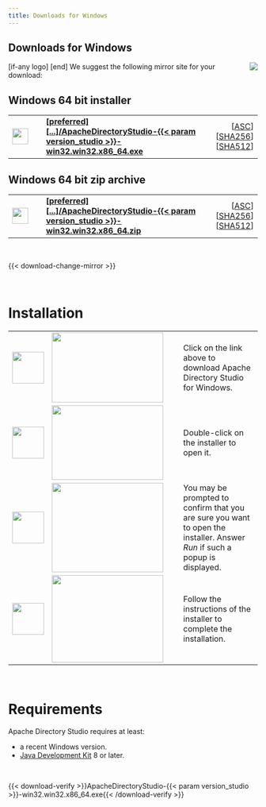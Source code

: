 ```yaml
---
title: Downloads for Windows
---
```


## Downloads for Windows

<p>
    [if-any logo]
    <a href="[link]"><img align="right" src="[logo]" border="0" /></a>
    [end]
    We suggest the following mirror site for your download:
</p>

## Windows 64 bit installer

<p>
    <div class="download">
        <table width="100%" class="noBorder">
            <tr>
                <td>
                    <a href="[preferred]directory/studio/{{< param version_studio >}}/ApacheDirectoryStudio-{{< param version_studio >}}-win32.win32.x86_64.exe">
                        <img src="/images/download.png" width="32" height="32" border="0"/>
                    </a>
                </td>
                <td>&nbsp;</td>
                <td>
                    <a href="[preferred]directory/studio/{{< param version_studio >}}/ApacheDirectoryStudio-{{< param version_studio >}}-win32.win32.x86_64.exe">
                        <strong>
                            [preferred]&#91;...&#93;/ApacheDirectoryStudio-{{< param version_studio >}}-win32.win32.x86_64.exe
                        </strong>
                    </a>
                </td>
                <td align="right">
                    [<a href="https://downloads.apache.org/directory/studio/{{< param version_studio >}}/ApacheDirectoryStudio-{{< param version_studio >}}-win32.win32.x86_64.exe.asc">ASC</a>]
                    [<a href="https://downloads.apache.org/directory/studio/{{< param version_studio >}}/ApacheDirectoryStudio-{{< param version_studio >}}-win32.win32.x86_64.exe.sha256">SHA256</a>]
                    [<a href="https://downloads.apache.org/directory/studio/{{< param version_studio >}}/ApacheDirectoryStudio-{{< param version_studio >}}-win32.win32.x86_64.exe.sha512">SHA512</a>]
                </td>
            </tr>
        </table>
    </div>
</p>

## Windows 64 bit zip archive

<p>
    <div class="download">
        <table width="100%" class="noBorder">
            <tr>
                <td>
                    <a href="[preferred]directory/studio/{{< param version_studio >}}/ApacheDirectoryStudio-{{< param version_studio >}}-win32.win32.x86_64.zip">
                        <img src="/images/download.png" width="32" height="32" border="0"/>
                    </a>
                </td>
                <td>&nbsp;</td>
                <td>
                    <a href="[preferred]directory/studio/{{< param version_studio >}}/ApacheDirectoryStudio-{{< param version_studio >}}-win32.win32.x86_64.zip">
                        <strong>
                            [preferred]&#91;...&#93;/ApacheDirectoryStudio-{{< param version_studio >}}-win32.win32.x86_64.zip
                        </strong>
                    </a>
                </td>
                <td align="right">
                    [<a href="https://downloads.apache.org/directory/studio/{{< param version_studio >}}/ApacheDirectoryStudio-{{< param version_studio >}}-win32.win32.x86_64.zip.asc">ASC</a>]
                    [<a href="https://downloads.apache.org/directory/studio/{{< param version_studio >}}/ApacheDirectoryStudio-{{< param version_studio >}}-win32.win32.x86_64.zip.sha256">SHA256</a>]
                    [<a href="https://downloads.apache.org/directory/studio/{{< param version_studio >}}/ApacheDirectoryStudio-{{< param version_studio >}}-win32.win32.x86_64.zip.sha512">SHA512</a>]
                </td>
            </tr>
        </table>
    </div>
</p>

<p>&nbsp;</p>

{{< download-change-mirror >}}

<p>&nbsp;</p>

# Installation
                    
<p>
    <table class="noBorder">
        <tr>
            <td width="64" height="64"><img src="/images/figure_1.gif" width="64" height="64"/></td>
            <td><img src="images/installation_windows_1.jpg" width="225" height="141"/></td>
            <td>&nbsp;&nbsp;</td>
            <td>Click on the link above to download Apache Directory Studio for Windows.</td>
        </tr>
        <tr>
            <td width="64" height="64"><img src="/images/figure_2.gif" width="64" height="64"/></td>
            <td><img src="images/installation_windows_2.jpg" width="225" height="150"/></td>
            <td>&nbsp;&nbsp;</td>
            <td>Double-click on the installer to open it.</td>
        </tr>
        <tr>
            <td width="64" height="64"><img src="/images/figure_3.gif" width="64" height="64"/></td>
            <td><img src="images/installation_windows_3.jpg" width="225" height="180"/></td>
            <td>&nbsp;&nbsp;</td>
            <td>You may be prompted to confirm that you are sure you want to open the installer. Answer <em>Run</em> if such a popup is displayed.</td>
        </tr>
        <tr>
            <td width="64" height="64"><img src="/images/figure_4.gif" width="64" height="64"/></td>
            <td><img src="images/installation_windows_4.jpg" width="225" height="176"/></td>
            <td>&nbsp;&nbsp;</td>
            <td>Follow the instructions of the installer to complete the installation.</td>
        </tr>
    </table>
</p>

<p>&nbsp;</p>

# Requirements

Apache Directory Studio requires at least:

* a recent Windows version.
* [Java Development Kit](http://jdk.java.net/) 8 or later.

<p>&nbsp;</p>

{{< download-verify >}}ApacheDirectoryStudio-{{< param version_studio >}}-win32.win32.x86_64.exe{{< /download-verify >}}
